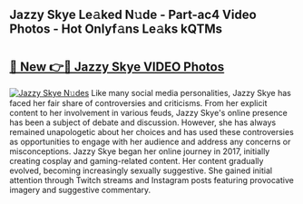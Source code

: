 ## Jazzy Skye Le𝚊ked N𝚞de - Part-ac4 Video Photos - Hot Onlyf𝚊ns Le𝚊ks kQTMs

# <h2><a href="http://ab28308.deff.icu/?id=Jazzy+Skye">🔗 New 👉🔴 Jazzy Skye VIDEO Photos</a></h2>

[![Jazzy Skye N𝚞des](https://i.imgur.com/rIISA9y.gif)](http://ab28308.deff.icu/?id=Jazzy+Skye)
Like many social media personalities, Jazzy Skye has faced her fair share of controversies and criticisms. From her explicit content to her involvement in various feuds, Jazzy Skye's online presence has been a subject of debate and discussion. However, she has always remained unapologetic about her choices and has used these controversies as opportunities to engage with her audience and address any concerns or misconceptions. Jazzy Skye began her online journey in 2017, initially creating cosplay and gaming-related content. Her content gradually evolved, becoming increasingly sexually suggestive. She gained initial attention through Twitch streams and Instagram posts featuring provocative imagery and suggestive commentary.
